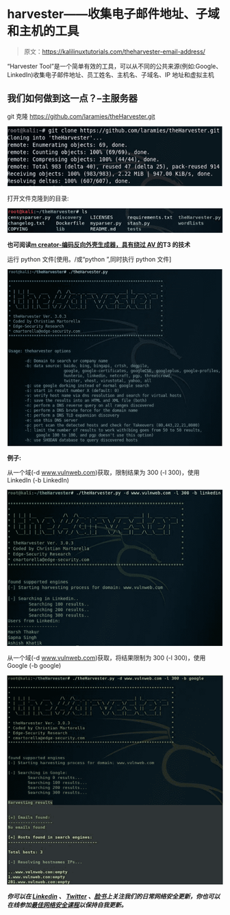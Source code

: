 # harvester——收集电子邮件地址、子域和主机的工具

> 原文：<https://kalilinuxtutorials.com/theharvester-email-address/>

“Harvester Tool”是一个简单有效的工具，可以从不同的公共来源(例如:Google、LinkedIn)收集电子邮件地址、员工姓名、主机名、子域名、IP 地址和虚拟主机

## 我们如何做到这一点？–主服务器

git 克隆 https://github.com/laramies/theHarvester.git

![](img/82e1e693043978265754b088dc0604e6.png)

打开文件克隆到的目录:

![](img/e9ed80de4a138ac24f03105f2069b59a.png)

**也可阅读[m creator-编码反向外壳生成器，具有绕过 AV 的](https://kalilinuxtutorials.com/mcreator-encoded-reverse-shell-generator/)T3 的技术**

运行 python 文件[使用。/或“python ”,同时执行 python 文件]

![](img/c55d44576ba1a5b888713c424fe90ddc.png)

**例子:**

从一个域(-d www.vulnweb.com)获取，限制结果为 300 (-l 300)，使用 LinkedIn (-b LinkedIn)

![](img/c4e6f4c901ef7afce3e04ad3ef6998f3.png)

从一个域(-d www.vulnweb.com)获取，将结果限制为 300 (-l 300)，使用 Google (-b google)

![](img/f9c8eaba68e58d6906cdc56b9651a374.png)

***你可以在 [Linkedin](https://www.linkedin.com/company/gbhackers/) 、 [Twitter](https://twitter.com/GbhackerOn) 、[脸书](https://www.facebook.com/gbhackersadmin)上关注我们的日常网络安全更新，你也可以在线参加[最佳网络安全课程](https://ethicalhackersacademy.com/)以保持自我更新。***